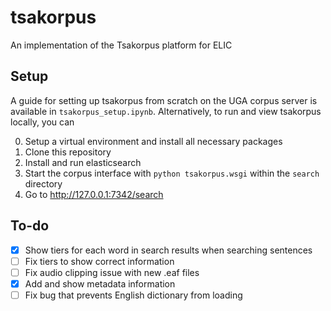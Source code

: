 # tsakorpus
An implementation of the Tsakorpus platform for ELIC

## Setup
A guide for setting up tsakorpus from scratch on the UGA corpus server is available in `tsakorpus_setup.ipynb`. Alternatively, to run and view tsakorpus locally, you can

0. Setup a virtual environment and install all necessary packages
1. Clone this repository
2. Install and run elasticsearch
3. Start the corpus interface with `python tsakorpus.wsgi` within the `search` directory
4. Go to http://127.0.0.1:7342/search

## To-do
- [x] Show tiers for each word in search results when searching sentences
- [ ] Fix tiers to show correct information
- [ ] Fix audio clipping issue with new .eaf files
- [x] Add and show metadata information
- [ ] Fix bug that prevents English dictionary from loading
